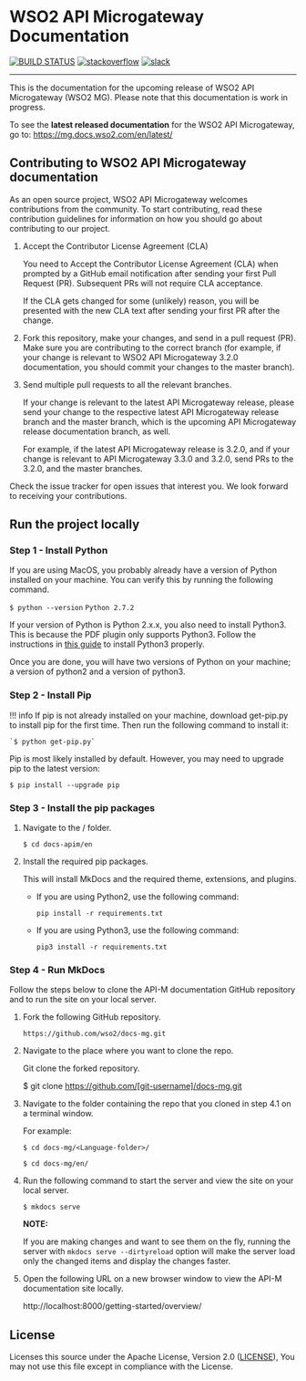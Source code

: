 

# WSO2 API Microgateway Documentation

[![BUILD STATUS](https://wso2.org/jenkins/view/docs/job/docs/job/docs-mgw/badge/icon)](https://wso2.org/jenkins/view/docs/job/docs/job/docs-mgw)
[![stackoverflow](https://img.shields.io/badge/stackoverflow-wso2mgw-orange)](https://stackoverflow.com/tags/wso2-mgw/)
[![slack](https://img.shields.io/badge/slack-microgateway-blueviolet)](https://wso2-apim.slack.com)

---

This is the documentation for the upcoming release of WSO2 API Microgateway (WSO2 MG). Please note that this documentation is work in progress.

To see the **latest released documentation** for the WSO2 API Microgateway, go to: https://mg.docs.wso2.com/en/latest/

## Contributing to WSO2 API Microgateway documentation

As an open source project, WSO2 API Microgateway welcomes contributions from the community. To start contributing, read these contribution guidelines for information on how you should go about contributing to our project.

1. Accept the Contributor License Agreement (CLA)
    
      You need to Accept the Contributor License Agreement (CLA) when prompted by a GitHub email notification after sending your first Pull Request (PR). Subsequent PRs will not require CLA acceptance.

      If the CLA gets changed for some (unlikely) reason, you will be presented with the new CLA text after sending your first PR after the change.

2. Fork this repository, make your changes, and send in a pull request (PR). Make sure you are contributing to the correct branch (for example, if your change is relevant to WSO2 API Microgateway 3.2.0 documentation, you should commit your changes to the master branch).

3. Send multiple pull requests to all the relevant branches.

      If your change is relevant to the latest API Microgateway release, please send your change to the respective latest API Microgateway release branch and the master branch, which is the upcoming API Microgateway release documentation branch, as well.

      For example, if the latest API Microgateway release is 3.2.0, and if your change is relevant to API Microgateway 3.3.0 and 3.2.0, send PRs to the 3.2.0, and the master branches.

Check the issue tracker for open issues that interest you. We look forward to receiving your contributions.

## Run the project locally 

### Step 1 - Install Python

If you are using MacOS, you probably already have a version of Python installed on your machine. You can verify this by running the following command.

`$ python --version`
`Python 2.7.2`

If your version of Python is Python 2.x.x, you also need to install Python3. This is because the PDF plugin only supports Python3. Follow the instructions in [this guide](https://docs.python-guide.org/starting/install3/osx/) to install Python3 properly.

Once you are done, you will have two versions of Python on your machine; a version of python2 and a version of python3.

### Step 2 - Install Pip

!!! info
    If pip is not already installed on your machine, download get-pip.py to install pip for the first time. Then run the following command to install it:

    `$ python get-pip.py`

Pip is most likely installed by default. However, you may need to upgrade pip to the latest version:

`$ pip install --upgrade pip`

### Step 3 - Install the pip packages

1. Navigate to the <Language-folder>/ folder.

      `$ cd docs-apim/en`

2. Install the required pip packages.

      This will install MkDocs and the required theme, extensions, and plugins.

      - If you are using Python2, use the following command:

           ```
           pip install -r requirements.txt
           ```

      - If you are using Python3, use the following command:

           ```
           pip3 install -r requirements.txt
           ```

### Step 4 - Run MkDocs

Follow the steps below to clone the API-M documentation GitHub repository and to run the site on your local server.

1. Fork the following GitHub repository.

      `https://github.com/wso2/docs-mg.git`


2. Navigate to the place where you want to clone the repo.

      Git clone the forked repository. 

      $ git clone https://github.com/[git-username]/docs-mg.git

3. Navigate to the folder containing the repo that you cloned in step 4.1 on a terminal window. 

      For example:

      `$ cd docs-mg/<Language-folder>/`

      `$ cd docs-mg/en/`


4. Run the following command to start the server and view the site on your local server.

      `$ mkdocs serve`

      **NOTE:**

      If you are making changes and want to see them on the fly, running the server with `mkdocs serve --dirtyreload` option will make the server load only the changed items and display the changes faster.
  
5. Open the following URL on a new browser window to view the API-M documentation site locally. 

      http://localhost:8000/getting-started/overview/

## License

Licenses this source under the Apache License, Version 2.0 ([LICENSE](LICENSE)), You may not use this file except in compliance with the License.

